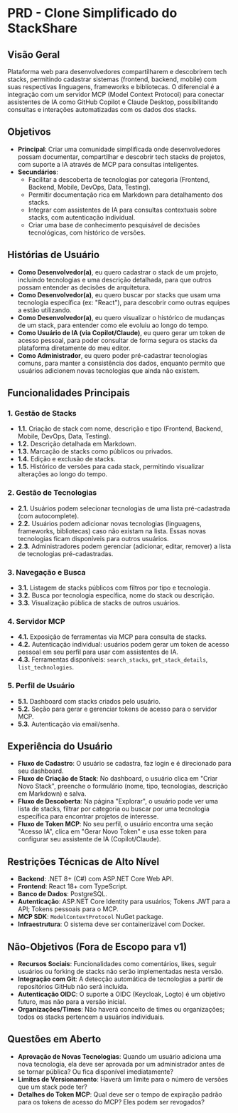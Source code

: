 # PRD - Clone Simplificado do StackShare

## Visão Geral

Plataforma web para desenvolvedores compartilharem e descobrirem tech stacks, permitindo cadastrar sistemas (frontend, backend, mobile) com suas respectivas linguagens, frameworks e bibliotecas. O diferencial é a integração com um servidor MCP (Model Context Protocol) para conectar assistentes de IA como GitHub Copilot e Claude Desktop, possibilitando consultas e interações automatizadas com os dados dos stacks.

## Objetivos

- **Principal**: Criar uma comunidade simplificada onde desenvolvedores possam documentar, compartilhar e descobrir tech stacks de projetos, com suporte a IA através de MCP para consultas inteligentes.
- **Secundários**:
    - Facilitar a descoberta de tecnologias por categoria (Frontend, Backend, Mobile, DevOps, Data, Testing).
    - Permitir documentação rica em Markdown para detalhamento dos stacks.
    - Integrar com assistentes de IA para consultas contextuais sobre stacks, com autenticação individual.
    - Criar uma base de conhecimento pesquisável de decisões tecnológicas, com histórico de versões.

## Histórias de Usuário

- **Como Desenvolvedor(a)**, eu quero cadastrar o stack de um projeto, incluindo tecnologias e uma descrição detalhada, para que outros possam entender as decisões de arquitetura.
- **Como Desenvolvedor(a)**, eu quero buscar por stacks que usam uma tecnologia específica (ex: "React"), para descobrir como outras equipes a estão utilizando.
- **Como Desenvolvedor(a)**, eu quero visualizar o histórico de mudanças de um stack, para entender como ele evoluiu ao longo do tempo.
- **Como Usuário de IA (via Copilot/Claude)**, eu quero gerar um token de acesso pessoal, para poder consultar de forma segura os stacks da plataforma diretamente do meu editor.
- **Como Administrador**, eu quero poder pré-cadastrar tecnologias comuns, para manter a consistência dos dados, enquanto permito que usuários adicionem novas tecnologias que ainda não existem.

## Funcionalidades Principais

### 1. Gestão de Stacks
- **1.1.** Criação de stack com nome, descrição e tipo (Frontend, Backend, Mobile, DevOps, Data, Testing).
- **1.2.** Descrição detalhada em Markdown.
- **1.3.** Marcação de stacks como públicos ou privados.
- **1.4.** Edição e exclusão de stacks.
- **1.5.** Histórico de versões para cada stack, permitindo visualizar alterações ao longo do tempo.

### 2. Gestão de Tecnologias
- **2.1.** Usuários podem selecionar tecnologias de uma lista pré-cadastrada (com autocomplete).
- **2.2.** Usuários podem adicionar novas tecnologias (linguagens, frameworks, bibliotecas) caso não existam na lista. Essas novas tecnologias ficam disponíveis para outros usuários.
- **2.3.** Administradores podem gerenciar (adicionar, editar, remover) a lista de tecnologias pré-cadastradas.

### 3. Navegação e Busca
- **3.1.** Listagem de stacks públicos com filtros por tipo e tecnologia.
- **3.2.** Busca por tecnologia específica, nome do stack ou descrição.
- **3.3.** Visualização pública de stacks de outros usuários.

### 4. Servidor MCP
- **4.1.** Exposição de ferramentas via MCP para consulta de stacks.
- **4.2.** Autenticação individual: usuários podem gerar um token de acesso pessoal em seu perfil para usar com assistentes de IA.
- **4.3.** Ferramentas disponíveis: `search_stacks`, `get_stack_details`, `list_technologies`.

### 5. Perfil de Usuário
- **5.1.** Dashboard com stacks criados pelo usuário.
- **5.2.** Seção para gerar e gerenciar tokens de acesso para o servidor MCP.
- **5.3.** Autenticação via email/senha.

## Experiência do Usuário

- **Fluxo de Cadastro**: O usuário se cadastra, faz login e é direcionado para seu dashboard.
- **Fluxo de Criação de Stack**: No dashboard, o usuário clica em "Criar Novo Stack", preenche o formulário (nome, tipo, tecnologias, descrição em Markdown) e salva.
- **Fluxo de Descoberta**: Na página "Explorar", o usuário pode ver uma lista de stacks, filtrar por categoria ou buscar por uma tecnologia específica para encontrar projetos de interesse.
- **Fluxo de Token MCP**: No seu perfil, o usuário encontra uma seção "Acesso IA", clica em "Gerar Novo Token" e usa esse token para configurar seu assistente de IA (Copilot/Claude).

## Restrições Técnicas de Alto Nível

- **Backend**: .NET 8+ (C#) com ASP.NET Core Web API.
- **Frontend**: React 18+ com TypeScript.
- **Banco de Dados**: PostgreSQL.
- **Autenticação**: ASP.NET Core Identity para usuários; Tokens JWT para a API; Tokens pessoais para o MCP.
- **MCP SDK**: `ModelContextProtocol` NuGet package.
- **Infraestrutura**: O sistema deve ser containerizável com Docker.

## Não-Objetivos (Fora de Escopo para v1)

- **Recursos Sociais**: Funcionalidades como comentários, likes, seguir usuários ou forking de stacks não serão implementadas nesta versão.
- **Integração com Git**: A detecção automática de tecnologias a partir de repositórios GitHub não será incluída.
- **Autenticação OIDC**: O suporte a OIDC (Keycloak, Logto) é um objetivo futuro, mas não para a versão inicial.
- **Organizações/Times**: Não haverá conceito de times ou organizações; todos os stacks pertencem a usuários individuais.

## Questões em Aberto

- **Aprovação de Novas Tecnologias**: Quando um usuário adiciona uma nova tecnologia, ela deve ser aprovada por um administrador antes de se tornar pública? Ou fica disponível imediatamente?
- **Limites de Versionamento**: Haverá um limite para o número de versões que um stack pode ter?
- **Detalhes do Token MCP**: Qual deve ser o tempo de expiração padrão para os tokens de acesso do MCP? Eles podem ser revogados?
